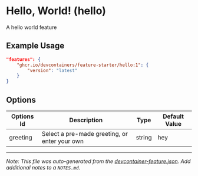 
# Hello, World! (hello)

A hello world feature

## Example Usage

```json
"features": {
    "ghcr.io/devcontainers/feature-starter/hello:1": {
        "version": "latest"
    }
}
```

## Options

| Options Id | Description | Type | Default Value |
|-----|-----|-----|-----|
| greeting | Select a pre-made greeting, or enter your own | string | hey |



---

_Note: This file was auto-generated from the [devcontainer-feature.json](https://github.com/devcontainers/feature-starter/blob/main/src/hello/devcontainer-feature.json).  Add additional notes to a `NOTES.md`._
